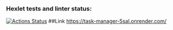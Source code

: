 ### Hexlet tests and linter status:
[![Actions Status](https://github.com/veroleded/fullstack-javascript-project-6/workflows/hexlet-check/badge.svg)](https://github.com/veroleded/fullstack-javascript-project-6/actions)
##Link
https://task-manager-5sal.onrender.com/

